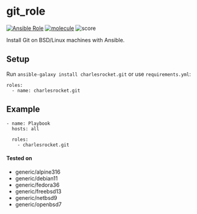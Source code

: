 # git_role
[![Ansible Role](https://img.shields.io/ansible/role/60363)](https://galaxy.ansible.com/charlesrocket/git)
[![molecule](https://github.com/charlesrocket/git_role/actions/workflows/molecule.yml/badge.svg?branch=master&event=push)](https://github.com/charlesrocket/git_role/actions/workflows/molecule.yml)
![score](https://img.shields.io/ansible/quality/60363)

Install Git on BSD/Linux machines with Ansible.

## Setup

Run `ansible-galaxy install charlesrocket.git` or use `requirements.yml`:

```
roles:
  - name: charlesrocket.git
```

## Example

```
- name: Playbook
  hosts: all

  roles:
    - charlesrocket.git
```

#### Tested on

- generic/alpine316
- generic/debian11
- generic/fedora36
- generic/freebsd13
- generic/netbsd9
- generic/openbsd7
